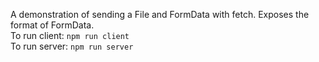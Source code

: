 A demonstration of sending a File and FormData with fetch. Exposes the format of FormData.  
To run client: `npm run client`  
To run server: `npm run server`